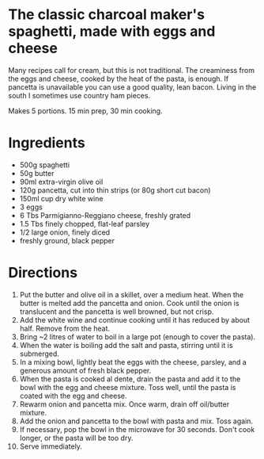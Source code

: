 ---
---
# The classic charcoal maker's spaghetti, made with eggs and cheese

Many recipes call for cream, but this is not traditional. The creaminess from the eggs and cheese, cooked by the heat of the pasta, is enough. If pancetta is unavailable you can use a good quality, lean bacon. Living in the south I sometimes use country ham pieces. 

Makes 5 portions. 15 min prep, 30 min cooking.

# Ingredients 
* 500g spaghetti
* 50g butter
* 90ml extra-virgin olive oil
* 120g pancetta, cut into thin strips (or 80g short cut bacon)
* 150ml cup dry white wine
* 3 eggs
* 6 Tbs Parmigianno-Reggiano cheese, freshly grated
* 1.5 Tbs finely chopped, flat-leaf parsley
* 1/2 large onion, finely diced
* freshly ground, black pepper

# Directions 

1. Put the butter and olive oil in a skillet, over a medium heat. When the butter is melted add the pancetta and onion. Cook until the onion is translucent and the pancetta is well browned, but not crisp.
2. Add the white wine and continue cooking until it has reduced by about half. Remove from the heat.
3. Bring ~2 litres of water to boil in a large pot (enough to cover the pasta).
4. When the water is boiling add the salt and pasta, stirring until it is submerged.
5. In a mixing bowl, lightly beat the eggs with the cheese, parsley, and a generous amount of fresh black pepper.
6. When the pasta is cooked al dente, drain the pasta and add it to the bowl with the egg and cheese mixture. Toss well, until the pasta is coated with the egg and cheese.
8. Rewarm onion and pancetta mix. Once warm, drain off oil/butter mixture.
9. Add the onion and pancetta to the bowl with pasta and mix. Toss again.
10. If necessary, pop the bowl in the microwave for 30 seconds. Don't cook longer, or the pasta will be too dry.
11. Serve immediately.

